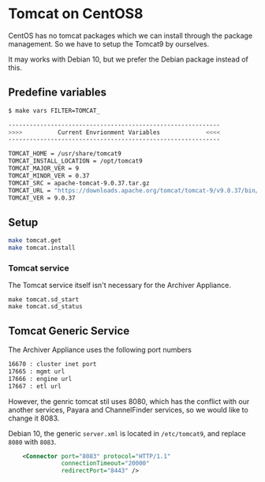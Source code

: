 # Tomcat on CentOS8

CentOS has no tomcat packages which we can install through the package management.
So we have to setup the Tomcat9 by ourselves.

It may works with Debian 10, but we prefer the Debian package instead of this.

## Predefine variables

```bash
$ make vars FILTER=TOMCAT_

------------------------------------------------------------
>>>>          Current Envrionment Variables             <<<<
------------------------------------------------------------

TOMCAT_HOME = /usr/share/tomcat9
TOMCAT_INSTALL_LOCATION = /opt/tomcat9
TOMCAT_MAJOR_VER = 9
TOMCAT_MINOR_VER = 0.37
TOMCAT_SRC = apache-tomcat-9.0.37.tar.gz
TOMCAT_URL = "https://downloads.apache.org/tomcat/tomcat-9/v9.0.37/bin/apache-tomcat-9.0.37.tar.gz"
TOMCAT_VER = 9.0.37
```

## Setup

```bash
make tomcat.get
make tomcat.install
```

### Tomcat service
The Tomcat service itself isn't necessary for the Archiver Appliance.

```
make tomcat.sd_start
make tomcat.sd_status
```

## Tomcat Generic Service

The Archiver Appliance uses the following port numbers

```bash
16670 : cluster inet port
17665 : mgmt url
17666 : engine url
17667 : etl url
```

However, the genric tomcat stil uses 8080, which has the conflict with our another services, Payara and ChannelFinder services, so we would like to change it 8083.

Debian 10, the generic `server.xml` is located in `/etc/tomcat9`, and replace `8080` with `8083`.

```xml
    <Connector port="8083" protocol="HTTP/1.1"
               connectionTimeout="20000"
               redirectPort="8443" />
```
